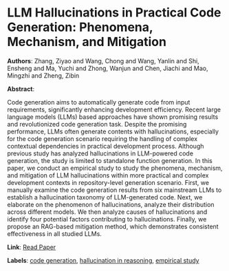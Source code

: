 # LLM Hallucinations in Practical Code Generation: Phenomena, Mechanism, and Mitigation

**Authors**: Zhang, Ziyao and Wang, Chong and Wang, Yanlin and Shi, Ensheng and Ma, Yuchi and Zhong, Wanjun and Chen, Jiachi and Mao, Mingzhi and Zheng, Zibin

**Abstract**:

Code generation aims to automatically generate code from input requirements, significantly enhancing development efficiency. Recent large language models (LLMs) based approaches have shown promising results and revolutionized code generation task. Despite the promising performance, LLMs often generate contents with hallucinations, especially for the code generation scenario requiring the handling of complex contextual dependencies in practical development process. Although previous study has analyzed hallucinations in LLM-powered code generation, the study is limited to standalone function generation. In this paper, we conduct an empirical study to study the phenomena, mechanism, and mitigation of LLM hallucinations within more practical and complex development contexts in repository-level generation scenario. First, we manually examine the code generation results from six mainstream LLMs to establish a hallucination taxonomy of LLM-generated code. Next, we elaborate on the phenomenon of hallucinations, analyze their distribution across different models. We then analyze causes of hallucinations and identify four potential factors contributing to hallucinations. Finally, we propose an RAG-based mitigation method, which demonstrates consistent effectiveness in all studied LLMs.

**Link**: [Read Paper](https://doi.org/10.1145/3728894)

**Labels**: [code generation](../../labels/code_generation.md), [hallucination in reasoning](../../labels/hallucination_in_reasoning.md), [empirical study](../../labels/empirical_study.md)
